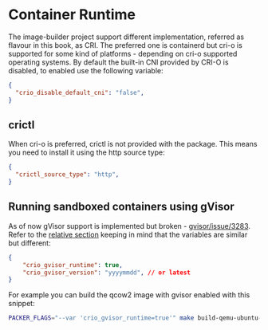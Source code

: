 # Container Runtime

The image-builder project support different implementation, referred as flavour in this book, as CRI. The preferred one is containerd but cri-o is supported for some kind of platforms - depending on cri-o supported operating systems. By default the built-in CNI provided by CRI-O is disabled, to enabled use the following variable:

```json
{
  "crio_disable_default_cni": "false",
}
```

## crictl

When cri-o is preferred, crictl is not provided with the package. This means you need to install it using the http source type:

```json
{
  "crictl_source_type": "http",
}
```

## Running sandboxed containers using gVisor

As of now gVisor support is implemented but broken - [gvisor/issue/3283](https://github.com/google/gvisor/issues/3283). Refer to the [relative section](./customizing-containerd.md) keeping in mind that the variables are similar but different:

```json
{
    "crio_gvisor_runtime": true,
    "crio_gvisor_version": "yyyymmdd", // or latest
}
```

For example you can build the qcow2 image with gvisor enabled with this snippet:

```sh
PACKER_FLAGS="--var 'crio_gvisor_runtime=true'" make build-qemu-ubuntu-2204-crio
```